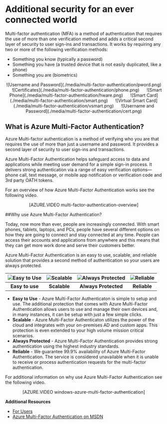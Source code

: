 <properties 
	pageTitle="Azure Multi-Factor Authentication - What is It?" 
	description="Azure Multi-factor authentication is a method of verifying who you are that requires the use of more than just a username and password. It provides an additional layer of security to user sign-ins and transactions." 
	services="multi-factor-authentication" 
	documentationCenter="" 
	authors="billmath" 
	manager="terrylan" 
	editor="bryanla"/>

<tags 
	ms.service="multi-factor-authentication" 
	ms.workload="identity" 
	ms.tgt_pltfrm="na" 
	ms.devlang="na" 
	ms.topic="article" 
	ms.date="06/02/2015" 
	ms.author="billmath"/>

# Additional security for an ever connected world

Multi-factor authentication (MFA) is a method of authentication that requires the use of more than one verification method and adds a critical second layer of security to user sign-ins and transactions. It works by requiring any two or more of the following verification methods:

- Something you know (typically a password)
- Something you have (a trusted device that is not easily duplicated, like a phone)
- Something you are (biometrics)

<center>![Username and Password](./media/multi-factor-authentication/pword.png) &nbsp;&nbsp;&nbsp;&nbsp;&nbsp;![Certificates](./media/multi-factor-authentication/phone.png) &nbsp;&nbsp;&nbsp;&nbsp;&nbsp;![Smart Phone](./media/multi-factor-authentication/hware.png) &nbsp;&nbsp;&nbsp;&nbsp;&nbsp;![Smart Card](./media/multi-factor-authentication/smart.png) &nbsp;&nbsp;&nbsp;&nbsp;&nbsp;![Virtual Smart Card](./media/multi-factor-authentication/vsmart.png) &nbsp;&nbsp;&nbsp;&nbsp;&nbsp;![Username and Password](./media/multi-factor-authentication/cert.png)</center>

## What is Azure Multi-Factor Authentication?

Azure Multi-factor authentication is a method of verifying who you are that requires the use of more than just a username and password. It provides a second layer of security to user sign-ins and transactions.   

Azure Multi-Factor Authentication helps safeguard access to data and applications while meeting user demand for a simple sign-in process. It delivers strong authentication via a range of easy verification options—phone call, text message, or mobile app notification or verification code and 3rd party OATH tokens.

For an overview of how Azure Multi-Factor Authentication works see the following video.


<center>[AZURE.VIDEO multi-factor-authentication-overview]</center>

##Why use Azure Multi-Factor Authentication?

Today, now more than ever, people are increasingly connected.  With smart phones, tablets, laptops, and PCs, people have several different options on how they are going to connect and stay connected at any time.  People can access their accounts and applications from anywhere and this means that they can get more work done and serve their customers better.

Azure Multi-Factor Authentication is an easy to use, scalable, and reliable solution that provides a second method of authentication so your users are always protected. 

![Easy to Use](./media/multi-factor-authentication/mfa-simple.png)| ![Scalable](./media/multi-factor-authentication/mfa-scalable.png)| ![Always Protected](./media/multi-factor-authentication/mfa-secure.png)|![Reliable](./media/multi-factor-authentication/mfa-reliable.png)
:-------------: | :-------------: | :-------------: | :-------------: |
**Easy to use**|**Scalable**|**Always Protected**|**Reliable**

- **Easy to Use** - Azure Multi-Factor Authenticaton is simple to setup and use.  The additional protection that comes with Azure Multi-Factor Authentication allows users to use and manage their own devices and, in many instances, it can be setup with just a few simple clicks.
- **Scalable** - Azure Multi-Factor Authenticaton utilizes the power of the cloud and integrates with your on-premises AD and custom apps.  This protection is even extended to your high volume mission critical scenarios.
- **Always Protected** - Azure Multi-Factor Authentication provides strong authentication using the highest industry standards.
- **Reliable** - We guarantee 99.9% availability of Azure Multi-Factor Authentication. The service is considered unavailable when it is unable to receive or process authentication requests for the multi-factor authentication.  

For additional information on why use Azure Multi-Factor Authentication see the following video.

<center>[AZURE.VIDEO windows-azure-multi-factor-authentication]</center>

**Additional Resources**

* [For Users](multi-factor-authentication-end-user.md)
* [Azure Multi-Factor Authentication on MSDN](https://msdn.microsoft.com/library/azure/dn249471.aspx)